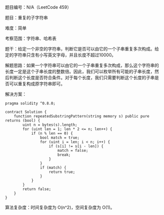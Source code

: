 题目编号：N/A（LeetCode 459）

题目：重复的子字符串

难度：简单

考察范围：字符串、哈希表

题干：给定一个非空的字符串，判断它是否可以由它的一个子串重复多次构成。给定的字符串只含有小写英文字母，并且长度不超过10000。

解题思路：如果一个字符串可以由它的一个子串重复多次构成，那么这个字符串的长度一定是这个子串长度的整数倍。因此，我们可以枚举所有可能的子串长度，然后判断这个长度是否符合条件。对于每个长度，我们只需要判断这个长度的子串是否可以重复构成原字符串即可。

解决方案：

```solidity
pragma solidity ^0.8.0;

contract Solution {
    function repeatedSubstringPattern(string memory s) public pure returns (bool) {
        uint n = bytes(s).length;
        for (uint len = 1; len * 2 <= n; len++) {
            if (n % len == 0) {
                bool match = true;
                for (uint i = len; i < n; i++) {
                    if (s[i] != s[i - len]) {
                        match = false;
                        break;
                    }
                }
                if (match) {
                    return true;
                }
            }
        }
        return false;
    }
}
```

算法复杂度：时间复杂度为 O(n^2)，空间复杂度为 O(1)。